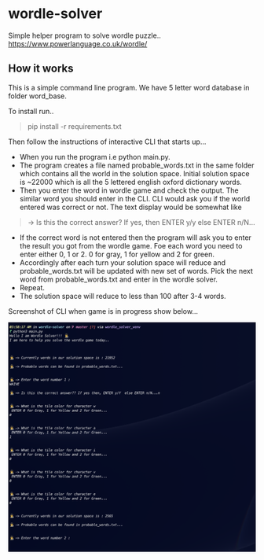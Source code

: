 # wordle-solver
Simple helper program to solve wordle puzzle.. https://www.powerlanguage.co.uk/wordle/ 

## How it works
This is a simple command line program. We have 5 letter word database in folder word_base. 

To install run..

> pip install -r requirements.txt 

Then follow the instructions of interactive CLI that starts up... 

- When you run the program i.e python main.py. 
- The program creates a file named probable_words.txt in the same folder which contains all the world in the solution space. Initial solution space is ~22000 which is all the 5 lettered english oxford dictionary words.
- Then you enter the word in wordle game and check the output. The similar word you should enter in the CLI. CLI would ask you if the world entered was correct or not. The text display would be somewhat like
> -> Is this the correct answer? If yes, then ENTER y/y else ENTER n/N...

- If the correct word is not entered then the program will ask you to enter the result you got from the wordle game. Foe each word you need to enter either 0, 1 or 2. 0 for gray, 1 for yellow and 2 for green.
- Accordingly after each turn your solution space will reduce and probable_words.txt will be updated with new set of words. Pick the next word from probable_words.txt and enter in the wordle solver.
- Repeat.
- The solution space will reduce to less than 100 after 3-4 words.


Screenshot of CLI when game is in progress show below...

![alt text](https://github.com/AkhileshK8y/wordle-solver/blob/master/game_in_progress.png)
